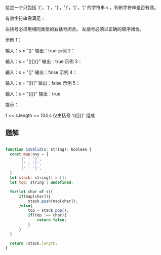 给定一个只包括 '('，')'，'{'，'}'，'['，']' 的字符串 s ，判断字符串是否有效。

有效字符串需满足：

左括号必须用相同类型的右括号闭合。
左括号必须以正确的顺序闭合。
 

示例 1：

输入：s = "()"
输出：true
示例 2：

输入：s = "()[]{}"
输出：true
示例 3：

输入：s = "(]"
输出：false
示例 4：

输入：s = "([)]"
输出：false
示例 5：

输入：s = "{[]}"
输出：true
 

提示：

1 <= s.length <= 104
s 仅由括号 '()[]{}' 组成

## 题解
```js

function isValid(s: string): boolean {
  const map:any = {
      '{' : '}',
      '(' : ')',
      '[' : ']',
  }
  let stack: string[] = [];
  let top: string | undefined;

  for(let char of s){
      if(map[char]){
          stack.push(map[char]);
      }else{
          top = stack.pop();
          if(top !== char){
              return false;
          }
      }
  }

  return !stack.length;
}
```
